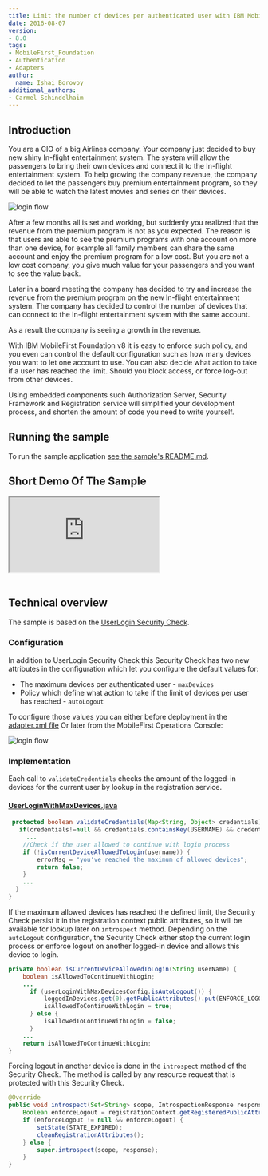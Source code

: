 ```yaml
---
title: Limit the number of devices per authenticated user with IBM MobileFirst Foundation 8.0
date: 2016-08-07
version:
- 8.0
tags:
- MobileFirst_Foundation
- Authentication
- Adapters
author:
  name: Ishai Borovoy
additional_authors:
- Carmel Schindelhaim
---
```

## Introduction
You are a CIO of a big Airlines company.  Your company just decided to buy new shiny In-flight entertainment system.  The system will allow the passengers to bring their own devices and connect it to the In-flight entertainment system.  To help growing the company revenue, the company decided to let the passengers buy premium entertainment program, so they will be able to watch the latest movies and series on their devices.

![login flow]({{site.baseurl}}/assets/blog/2016-08-07-limit-the-number-of-devices-per-authenticated-user/cabin.jpg)

After a few months all is set and working, but suddenly you realized that the revenue from the premium program is not as you expected. The reason is that users are able to see the premium programs with one account on more than one device, for example all family members can share the same account and enjoy the premium program for a low cost.  But you are not a low cost company, you give much value for your passengers and you want to see the value back.

Later in a board meeting the company has decided to try and increase the revenue from the premium program on the new In-flight entertainment system. The company has decided to control the number of devices that can connect to the In-flight entertainment system with the same account.

As a result the company is seeing a growth in the revenue.

With IBM MobileFirst Foundation v8 it is easy to enforce such policy, and you even can control the default configuration such as how many devices you want to let one account to use. You can also decide what action to take if a user has reached the limit. Should you block access, or force log-out from other devices.

Using embedded components such Authorization Server, Security Framework and Registration service will simplified your development process, and shorten the amount of code you need to write yourself.

## Running the sample
To run the sample application [see the sample's README.md](https://github.com/mfpdev/user-login-with-max-devices-sample).

## Short Demo Of The Sample
<div class="sizer">
  <div class="embed-responsive embed-responsive-16by9">
    <iframe src="https://www.youtube.com/embed/B_Hldzr8KAQ"></iframe>
  </div>
</div>   
<br>

## Technical overview
The sample is based on the [UserLogin Security Check](https://mobilefirstplatform.ibmcloud.com/tutorials/en/foundation/8.0/authentication-and-security/user-authentication/security-check/).

### Configuration
In addition to UserLogin Security Check this Security Check has two new attributes in the configuration which let you configure the default values for:
- The maximum devices per authenticated user - `maxDevices`
- Policy which define what action to take if the limit of devices per user has reached - `autoLogout`

To configure those values you can either before deployment in the [adapter.xml file](https://github.com/mfpdev/user-login-with-max-devices-sample/blob/master/UserLoginWithMaxDevicesSecurityCheck/src/main/adapter-resources/adapter.xml) Or later from the MobileFirst Operations Console:

![login flow]({{site.baseurl}}/assets/blog/2016-08-07-limit-the-number-of-devices-per-authenticated-user/console.png)

### Implementation
Each call to `validateCredentials` checks the amount of the logged-in devices for the current user by lookup in the registration service.  

#### [UserLoginWithMaxDevices.java](https://github.com/mfpdev/user-login-with-max-devices-sample/blob/master/UserLoginWithMaxDevicesSecurityCheck/src/main/java/com/github/mfpdev/sample/UserLoginWithMaxDevices.java)
``` java
 protected boolean validateCredentials(Map<String, Object> credentials) {
   if(credentials!=null && credentials.containsKey(USERNAME) && credentials.containsKey(PASSWORD)){
     ...
    //Check if the user allowed to continue with login process
    if (!isCurrentDeviceAllowedToLogin(username)) {
        errorMsg = "you've reached the maximum of allowed devices";
        return false;
    }
    ...
  }
}
```

If the maximum allowed devices has reached the defined limit, the Security Check persist it in the registration context public attributes, so it will be available for lookup later on `introspect` method. Depending on the `autoLogout` configuration, the Security Check either stop the current login process or enforce logout on another logged-in device and allows this device to login.

``` java
private boolean isCurrentDeviceAllowedToLogin(String userName) {
    boolean isAllowedToContinueWithLogin;
    ...
      if (userLoginWithMaxDevicesConfig.isAutoLogout()) {
          loggedInDevices.get(0).getPublicAttributes().put(ENFORCE_LOGOUT_ATTRIBUTE, true);
          isAllowedToContinueWithLogin = true;
      } else {
          isAllowedToContinueWithLogin = false;
      }
    ...
    return isAllowedToContinueWithLogin;
}
```

Forcing logout in another device is done in the `introspect` method of the Security Check.  The method is called by any resource request that is protected with this Security Check.

```java
@Override
public void introspect(Set<String> scope, IntrospectionResponse response) {
    Boolean enforceLogout = registrationContext.getRegisteredPublicAttributes().get(ENFORCE_LOGOUT_ATTRIBUTE);
    if (enforceLogout != null && enforceLogout) {
        setState(STATE_EXPIRED);
        cleanRegistrationAttributes();
    } else {
        super.introspect(scope, response);
    }
}
```

